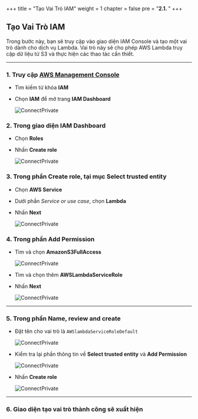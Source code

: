 +++
title = "Tạo Vai Trò IAM"
weight = 1
chapter = false
pre = "<b>2.1. </b>"
+++

## Tạo Vai Trò IAM

Trong bước này, bạn sẽ truy cập vào giao diện IAM Console và tạo một vai trò dành cho dịch vụ Lambda. Vai trò này sẽ cho phép AWS Lambda truy cập dữ liệu từ S3 và thực hiện các thao tác cần thiết.

---

### 1. Truy cập [AWS Management Console](https://aws.amazon.com/console/)

- Tìm kiếm từ khóa **IAM**
- Chọn **IAM** để mở trang **IAM Dashboard**


   ![ConnectPrivate](../../../images/1/1.1.png)

   
### 2. Trong giao diện IAM Dashboard

- Chọn **Roles**
- Nhấn **Create role**


   ![ConnectPrivate](../../../images/1/1.2.png)


### 3. Trong phần **Create role**, tại mục **Select trusted entity**

- Chọn **AWS Service**
- Dưới phần _Service or use case_, chọn **Lambda**
- Nhấn **Next**


   ![ConnectPrivate](../../../images/1/1.3.png)

### 4. Trong phần **Add Permission**

- Tìm và chọn **AmazonS3FullAccess**


   ![ConnectPrivate](../../../images/1/1.4.png)

- Tìm và chọn thêm **AWSLambdaServiceRole**
- Nhấn **Next**


   ![ConnectPrivate](../../../images/1/1.5.png)

---

### 5. Trong phần **Name, review and create**

- Đặt tên cho vai trò là `AWSlambdaServiceRoleDefault`


   ![ConnectPrivate](../../../images/1/1.6.png)

- Kiểm tra lại phần thông tin về **Select trusted entity** và **Add Permission**


   ![ConnectPrivate](../../../images/1/1.7.png)

- Nhấn **Create role**


   ![ConnectPrivate](../../../images/1/1.8.png)

---

### 6. Giao diện tạo vai trò thành công sẽ xuất hiện
